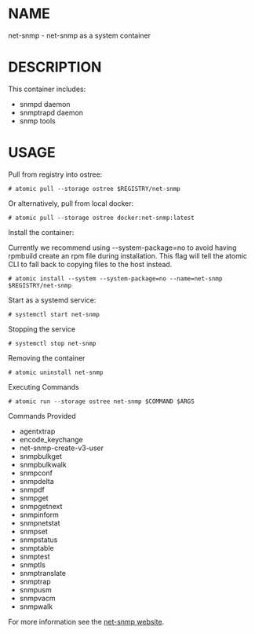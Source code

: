 # NAME
net-snmp - net-snmp as a system container


# DESCRIPTION

This container includes:

* snmpd daemon
* snmptrapd daemon
* snmp tools


# USAGE
Pull from registry into ostree:

```
# atomic pull --storage ostree $REGISTRY/net-snmp
```

Or alternatively, pull from local docker:

```
# atomic pull --storage ostree docker:net-snmp:latest
```

Install the container:

Currently we recommend using --system-package=no to avoid having rpmbuild create an rpm file
during installation. This flag will tell the atomic CLI to fall back to copying files to the
host instead.

```
# atomic install --system --system-package=no --name=net-snmp $REGISTRY/net-snmp
```

Start as a systemd service:

```
# systemctl start net-snmp
```

Stopping the service

```
# systemctl stop net-snmp
```

Removing the container

```
# atomic uninstall net-snmp
```

Executing Commands

```
# atomic run --storage ostree net-snmp $COMMAND $ARGS
```

Commands Provided

* agentxtrap
* encode_keychange
* net-snmp-create-v3-user
* snmpbulkget
* snmpbulkwalk
* snmpconf
* snmpdelta
* snmpdf
* snmpget
* snmpgetnext
* snmpinform
* snmpnetstat
* snmpset
* snmpstatus
* snmptable
* snmptest
* snmptls
* snmptranslate
* snmptrap
* snmpusm
* snmpvacm
* snmpwalk

For more information see the [net-snmp website](http://www.net-snmp.org/).
